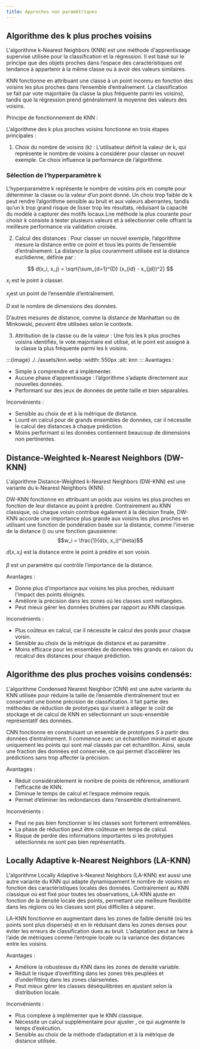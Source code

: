 ```yaml
---
title: Approches non paramétriques
---
```

## Algorithme des k plus proches voisins
L'algorithme k-Nearest Neighbors (KNN) est une méthode d'apprentissage supervisé utilisée pour la classification et la régression. Il est basé sur le principe que des objets proches dans l’espace des caractéristiques ont tendance à appartenir à la même classe ou à avoir des valeurs similaires.

KNN fonctionne en attribuant une classe à un point inconnu en fonction des voisins les plus proches dans l’ensemble d’entraînement. La classification se fait par vote majoritaire (la classe la plus fréquente parmi les voisins), tandis que la régression prend généralement la moyenne des valeurs des voisins.



Principe de fonctionnement de KNN :

L’algorithme des k plus proches voisins fonctionne en trois étapes principales :

1. Choix du nombre de voisins (k) :
L’utilisateur définit la valeur de k, qui représente le nombre de voisins à considérer pour classer un nouvel exemple. Ce choix influence la performance de l’algorithme.


### Sélection de l’hyperparamètre k

L'hyperparamètre k représente le nombre de voisins pris en compte pour déterminer la classe ou la valeur d’un point donné. Un choix trop faible de k peut rendre l’algorithme sensible au bruit et aux valeurs aberrantes, tandis qu’un k trop grand risque de lisser trop les résultats, réduisant la capacité du modèle à capturer des motifs locaux.Lne méthode la plus courante pour choisir k consiste à tester plusieurs valeurs et à sélectionner celle offrant la meilleure performance via validation croisée.


2. Calcul des distances :
Pour classer un nouvel exemple, l’algorithme mesure la distance entre ce point et tous les points de l’ensemble d’entraînement. La distance la plus couramment utilisée est la distance euclidienne, définie par :

$$ d(x_i, x_j) = \sqrt{\sum_{d=1}^{D} (x_{id} - x_{jd})^2} $$

 $x_i$ est le point à classer.

 $x_j$est un point de l’ensemble d’entraînement.

 $D$ est le nombre de dimensions des données.


D’autres mesures de distance, comme la distance de Manhattan ou de Minkowski, peuvent être utilisées selon le contexte.


3. Attribution de la classe ou de la valeur :
Une fois les k plus proches voisins identifiés, le vote majoritaire est utilisé, et le point est assigné à la classe la plus fréquente parmi les k voisins.


:::{image} ./../assets/knn.webp
:width: 550px
:alt: knn
:::
Avantages :

- Simple à comprendre et à implémenter.
- Aucune phase d’apprentissage : l’algorithme s’adapte directement aux nouvelles données.
- Performant sur des jeux de données de petite taille et bien séparables.


Inconvénients :

- Sensible au choix de et à la métrique de distance.
- Lourd en calcul pour de grands ensembles de données, car il nécessite le calcul des distances à chaque prédiction.
- Moins performant si les données contiennent beaucoup de dimensions non pertinentes.


## Distance-Weighted k-Nearest Neighbors (DW-KNN)

L'algorithme Distance-Weighted k-Nearest Neighbors (DW-KNN) est une variante du k-Nearest Neighbors (KNN).

DW-KNN fonctionne en attribuant un poids aux voisins les plus proches en fonction de leur distance au point à prédire. Contrairement au KNN classique, où chaque voisin contribue également à la décision finale, DW-KNN accorde une importance plus grande aux voisins les plus proches en utilisant une fonction de pondération basée sur la distance, comme l'inverse de la distance () ou une fonction gaussienne:
$$w_i = \frac{1}{d(x, x_i)^\beta}$$

 $d(x, x_i)$ est la distance entre le point à prédire et son voisin.

 $\beta$ est un paramètre qui contrôle l’importance de la distance.



Avantages :

- Donne plus d'importance aux voisins les plus proches, réduisant l'impact des points éloignés.
- Améliore la précision dans les zones où les classes sont mélangées.
- Peut mieux gérer les données bruitées par rapport au KNN classique.


Inconvénients :

- Plus coûteux en calcul, car il nécessite le calcul des poids pour chaque voisin.
- Sensible au choix de la métrique de distance et au paramètre .
- Moins efficace pour les ensembles de données très grands en raison du recalcul des distances pour chaque prédiction.

## Algorithme des plus proches voisins condensés:

L'algorithme Condensed Nearest Neighbor (CNN) est une autre variante du KNN utilisée pour réduire la taille de l’ensemble d’entraînement tout en conservant une bonne précision de classification. Il fait partie des méthodes de réduction de prototypes qui visent à alléger le coût de stockage et de calcul de KNN en sélectionnant un sous-ensemble représentatif des données.

CNN fonctionne en construisant un ensemble de prototypes $S$ à partir des données d’entraînement. Il commence avec un échantillon minimal et ajoute uniquement les points qui sont mal classés par cet échantillon. Ainsi, seule une fraction des données est conservée, ce qui permet d’accélérer les prédictions sans trop affecter la précision.

Avantages :

- Réduit considérablement le nombre de points de référence, améliorant l'efficacité de KNN.
- Diminue le temps de calcul et l’espace mémoire requis.
- Permet d’éliminer les redondances dans l’ensemble d’entraînement.


Inconvénients :

- Peut ne pas bien fonctionner si les classes sont fortement entremêlées.
- La phase de réduction peut être coûteuse en temps de calcul.
- Risque de perdre des informations importantes si les prototypes sélectionnés ne sont pas bien représentatifs.

## Locally Adaptive k-Nearest Neighbors (LA-KNN)


L'algorithme Locally Adaptive k-Nearest Neighbors (LA-KNN) est aussi une autre variante du KNN qui adapte dynamiquement le nombre de voisins en fonction des caractéristiques locales des données. Contrairement au KNN classique où est fixé pour toutes les observations, LA-KNN ajuste en fonction de la densité locale des points, permettant une meilleure flexibilité dans les régions où les classes sont plus difficiles à séparer.

LA-KNN fonctionne en augmentant dans les zones de faible densité (où les points sont plus dispersés) et en le réduisant dans les zones denses pour éviter les erreurs de classification dues au bruit. L’adaptation peut se faire à l’aide de métriques comme l’entropie locale ou la variance des distances entre les voisins.

Avantages :

- Améliore la robustesse du KNN dans les zones de densité variable.
- Réduit le risque d’overfitting dans les zones très peuplées et d’underfitting dans les zones clairsemées.
- Peut mieux gérer les classes déséquilibrées en ajustant selon la distribution locale.


Inconvénients :

- Plus complexe à implémenter que le KNN classique.
- Nécessite un calcul supplémentaire pour ajuster , ce qui augmente le temps d’exécution.
- Sensible au choix de la méthode d’adaptation et à la métrique de distance utilisée.
